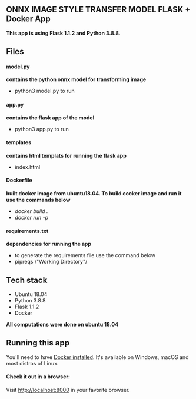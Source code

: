 ## ONNX IMAGE STYLE TRANSFER MODEL FLASK + Docker App

**This app is using Flask 1.1.2 and Python 3.8.8**. 

## Files
#### model.py
**contains the python onnx model for transforming image**
- python3 model.py to run

#### app.py
**contains the flask app of the model**
- python3 app.py to run 

#### templates 
**contains html templats for running the flask app**
- index.html

#### Dockerfile
**built docker image from ubuntu18.04. To build cocker image and run it use the commands below**
- _docker build ._
- _docker run -p_ 

#### requirements.txt
**dependencies for running the app**
- to generate the requirements file use the command below
- pipreqs  /"Working Directory"/

## Tech stack
- Ubuntu 18.04
- Python 3.8.8
- Flask 1.1.2
- Docker

**All computations were done on ubuntu 18.04**

## Running this app

You'll need to have [Docker installed](https://docs.docker.com/get-docker/).
It's available on Windows, macOS and most distros of Linux. 

#### Check it out in a browser:

Visit <http://localhost:8000> in your favorite browser.







